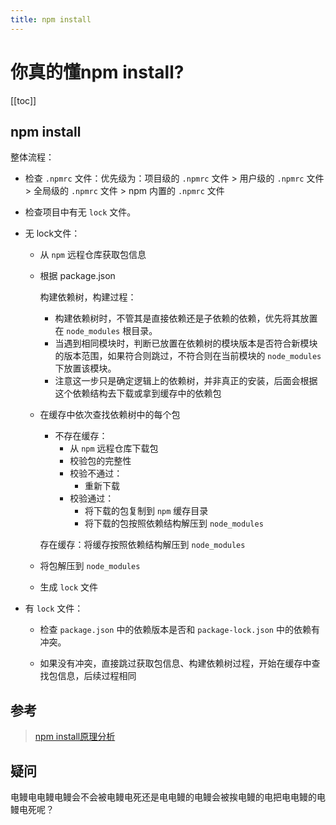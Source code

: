 ```yaml
---
title: npm install
---
```


# 你真的懂npm install?

[[toc]]

## npm install

整体流程：

- 检查 `.npmrc` 文件：优先级为：项目级的 `.npmrc` 文件 > 用户级的 `.npmrc` 文件> 全局级的 `.npmrc` 文件 > npm 内置的 `.npmrc` 文件

- 检查项目中有无 `lock` 文件。

- 无 lock文件：

  - 从 `npm` 远程仓库获取包信息

  - 根据 package.json

    构建依赖树，构建过程：

    - 构建依赖树时，不管其是直接依赖还是子依赖的依赖，优先将其放置在 `node_modules` 根目录。
    - 当遇到相同模块时，判断已放置在依赖树的模块版本是否符合新模块的版本范围，如果符合则跳过，不符合则在当前模块的 `node_modules` 下放置该模块。
    - 注意这一步只是确定逻辑上的依赖树，并非真正的安装，后面会根据这个依赖结构去下载或拿到缓存中的依赖包

  - 在缓存中依次查找依赖树中的每个包     

    - 不存在缓存：
      - 从 `npm` 远程仓库下载包
      - 校验包的完整性
      - 校验不通过：
        - 重新下载 
      - 校验通过：
        - 将下载的包复制到 `npm` 缓存目录
        - 将下载的包按照依赖结构解压到 `node_modules`

    存在缓存：将缓存按照依赖结构解压到 `node_modules`

  - 将包解压到 `node_modules`

  - 生成 `lock` 文件

- 有 `lock` 文件：

  - 检查 `package.json` 中的依赖版本是否和 `package-lock.json` 中的依赖有冲突。

  - 如果没有冲突，直接跳过获取包信息、构建依赖树过程，开始在缓存中查找包信息，后续过程相同


## 参考
> [npm install原理分析](https://cloud.tencent.com/developer/article/1555982)

## 疑问
电鳗电电鳗电鳗会不会被电鳗电死还是电电鳗的电鳗会被挨电鳗的电把电电鳗的电鳗电死呢？